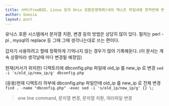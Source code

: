 ```yaml
---
title: 서버(FreeBSD, Linux 등의 Unix 호환운영체제)내의 텍스트 파일내용 한꺼번에 변경하기(문자열 치환, 변경)
author: Goosia
layout: post
---
```


유닉스 호환 시스템에서 문자열 치환, 변경 등의 방법은 상당히 많이 있다.
필자는 perl -pi , mysql의 replace 등 그때 그때 생각나는대로 쓰는 편이다.

갑자기 사용하려고 할때 정확하게 기억나지 않는 경우가 많아 기록해둔다.
(이 문서는 계속 상황따라 생각날때 마다 변경될 예정임)

현재(커서가 위치한) 디렉토리에 dbconfig.php 파일에 old_ip 를 new_ip 로 변경
```sed -i 's/old_ip/new_ip/g' dbconfig.php```

(응용)현재 디렉토리 하부에 dbconfig.php 파일안에 old_ip 를 new_ip 로 전체 변경
```find . -name "dbconfig.php" -exec sed -i 's/old_ip/new_ip/g' {} \;```

<blockquote>one line command, 문자열 변경, 문자열 치환, 여러파일 변경</blockquote>